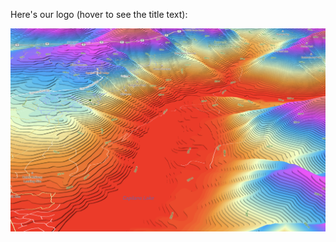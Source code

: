 Here's our logo (hover to see the title text):

![alt text](https://github.com/UBC-GEOB472-Spring2020/immmor-lab1/blob/master/shot.png "shot")

